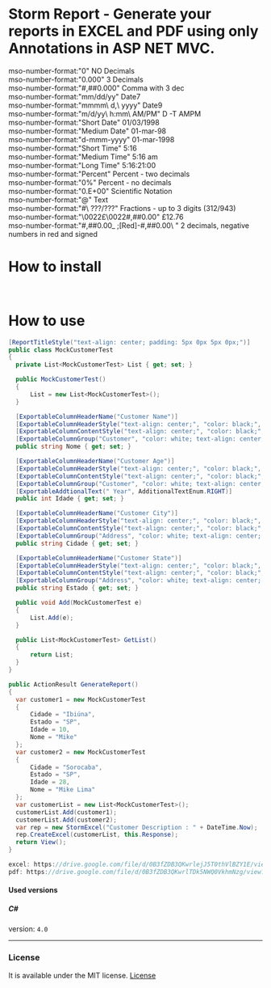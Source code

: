 # Storm Report - Generate your reports in EXCEL and PDF using only Annotations in ASP NET MVC.

mso-number-format:"0"	NO Decimals  
mso-number-format:"0\.000"	3 Decimals  
mso-number-format:"\#\,\#\#0\.000"	Comma with 3 dec  
mso-number-format:"mm\/dd\/yy"	Date7  
mso-number-format:"mmmm\ d\,\ yyyy"	Date9  
mso-number-format:"m\/d\/yy\ h\:mm\ AM\/PM"	D -T AMPM  
mso-number-format:"Short Date"	01/03/1998  
mso-number-format:"Medium Date"	01-mar-98  
mso-number-format:"d\-mmm\-yyyy"	01-mar-1998  
mso-number-format:"Short Time"	5:16  
mso-number-format:"Medium Time"	5:16 am  
mso-number-format:"Long Time"	5:16:21:00  
mso-number-format:"Percent"	Percent - two decimals   
mso-number-format:"0%"	Percent - no decimals  
mso-number-format:"0\.E+00"	Scientific Notation  
mso-number-format:"\@"	Text  
mso-number-format:"\#\ ???\/???"	Fractions - up to 3 digits (312/943)  
mso-number-format:"\0022£\0022\#\,\#\#0\.00"	£12.76  
mso-number-format:"\#\,\#\#0\.00_ \;\[Red\]\-\#\,\#\#0\.00\ " 2 decimals, negative numbers in red and signed

# How to install
```JavaScript
 
```

# How to use
```C#
[ReportTitleStyle("text-align: center; padding: 5px 0px 5px 0px;")]
public class MockCustomerTest
{
  private List<MockCustomerTest> List { get; set; }

  public MockCustomerTest()
  {
      List = new List<MockCustomerTest>();
  }

  [ExportableColumnHeaderName("Customer Name")]
  [ExportableColumnHeaderStyle("text-align: center;", "color: black;", "font-size: 17px;  background-color: yellow;")]
  [ExportableColumnContentStyle("text-align: center;", "color: black;", "font-size: 17px;")]
  [ExportableColumnGroup("Customer", "color: white; text-align: center; background-color: gray;")]
  public string Nome { get; set; }

  [ExportableColumnHeaderName("Customer Age")]
  [ExportableColumnHeaderStyle("text-align: center;", "color: black;", "font-size: 17px; background-color: yellow;")]
  [ExportableColumnContentStyle("text-align: center;", "color: black;", "font-size: 17px;")]
  [ExportableColumnGroup("Customer", "color: white; text-align: center; background-color: gray;")]
  [ExportableAddtionalText(" Year", AdditionalTextEnum.RIGHT)]
  public int Idade { get; set; }

  [ExportableColumnHeaderName("Customer City")]
  [ExportableColumnHeaderStyle("text-align: center;", "color: black;", "font-size: 17px; background-color: yellow;")]
  [ExportableColumnContentStyle("text-align: center;", "color: black;", "font-size: 17px;")]
  [ExportableColumnGroup("Address", "color: white; text-align: center; background-color: gray;")]
  public string Cidade { get; set; }

  [ExportableColumnHeaderName("Customer State")]
  [ExportableColumnHeaderStyle("text-align: center;", "color: black;", "font-size: 17px; background-color: yellow;")]
  [ExportableColumnContentStyle("text-align: center;", "color: black;", "font-size: 17px;")]
  [ExportableColumnGroup("Address", "color: white; text-align: center; background-color: gray;")]
  public string Estado { get; set; }

  public void Add(MockCustomerTest e)
  {
      List.Add(e);
  }

  public List<MockCustomerTest> GetList()
  {
      return List;
  }
}
```

```C#
public ActionResult GenerateReport()
{
  var customer1 = new MockCustomerTest
  {
      Cidade = "Ibiúna",
      Estado = "SP",
      Idade = 10,
      Nome = "Mike"
  };
  var customer2 = new MockCustomerTest
  {
      Cidade = "Sorocaba",
      Estado = "SP",
      Idade = 28,
      Nome = "Mike Lima"
  };
  var customerList = new List<MockCustomerTest>();
  customerList.Add(customer1);
  customerList.Add(customer2);
  var rep = new StormExcel("Customer Description : " + DateTime.Now);
  rep.CreateExcel(customerList, this.Response);
  return View();
}

excel: https://drive.google.com/file/d/0B3fZDB3QKwrlejJ5T0thVlBZY1E/view?usp=sharing
pdf: https://drive.google.com/file/d/0B3fZDB3QKwrlTDk5NWQ0VkhmNzg/view?usp=sharing

```

#### Used versions

##### C# 
version: `4.0`
<hr>

### License

It is available under the MIT license.
[License](https://opensource.org/licenses/mit-license.php)
